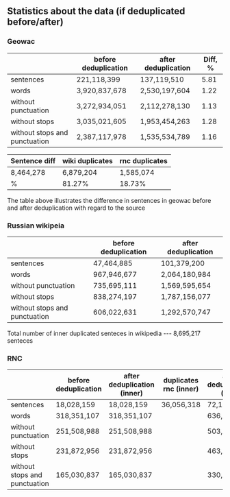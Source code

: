 ## Statistics about the data (if deduplicated before/after)

### Geowac

|                               | before deduplication | after deduplication | Diff, % |
| ----------------------------- | -------------------- | ------------------- | ------- |
| sentences                     | 221,118,399          | 137,119,510         | 5.81    |
| words                         | 3,920,837,678        | 2,530,197,604       | 1.22    |
| without punctuation           | 3,272,934,051        | 2,112,278,130       | 1.13    |
| without stops                 | 3,035,021,605        | 1,953,454,263       | 1.28    |
| without stops and punctuation | 2,387,117,978        | 1,535,534,789       | 1.16    |

| Sentence diff<br> | wiki duplicates<br> | rnc duplicates<br> |
| ----------------- | ------------------- | ------------------ |
| 8,464,278         |  6,879,204          | 1,585,074          |
| %                 | 81.27%              | 18.73%             |

The table above illustrates the difference in sentences in geowac before and after deduplication with regard to the source 

### Russian wikipeia
|                               | before deduplication | after deduplication |
| ----------------------------- | -------------------- | ------------------- |
| sentences                     | 47,464,885           |  101,379,200        |
| words                         | 967,946,677          |  2,064,180,984      |
| without punctuation           | 735,695,111          |  1,569,595,654      |
| without stops                 | 838,274,197          |  1,787,156,077      |
| without stops and punctuation | 606,022,631          |  1,292,570,747      |

Total number of inner duplicated senteces in wikipedia ---  8,695,217 senteces


### RNC
|                               | before deduplication | after deduplication (inner) | duplicates rnc (inner) | after deduplication (wiki) | duplicates rnc (wiki) |
| ----------------------------- | -------------------- | --------------------------- | ---------------------- | -------------------------- | --------------------- |
| sentences                     |  18,028,159          |  18,028,159                 |  36,056,318            |  72,112,636                |  126,197,113          |
| words                         |  318,351,107         |  318,351,107                |                        |  636,702,214               |                       |
| without punctuation           |  251,508,988         |  251,508,988                |                        |  503,017,976               |                       |
| without stops                 |  231,872,956         |  231,872,956                |                        |  463,745,912               |                       |
| without stops and punctuation |  165,030,837         |  165,030,837                |                        |  330,061,674               |                       |
